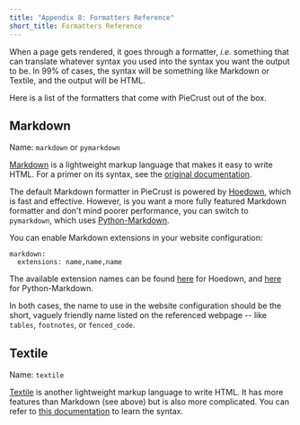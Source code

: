 ```yaml
---
title: "Appendix 8: Formatters Reference"
short_title: Formatters Reference
---
```


When a page gets rendered, it goes through a formatter, _i.e._ something that
can translate whatever syntax you used into the syntax you want the output to
be. In 99% of cases, the syntax will be something like Markdown or Textile, and
the output will be HTML.

Here is a list of the formatters that come with PieCrust out of the box.


## Markdown

Name: `markdown` or `pymarkdown`

[Markdown][] is a lightweight markup language that makes it easy to write HTML.
For a primer on its syntax, see the [original documentation][gruber].

The default Markdown formatter in PieCrust is powered by [Hoedown][], which is
fast and effective. However, is you want a more fully featured Markdown
formatter and don't mind poorer performance, you can switch to `pymarkdown`,
which uses [Python-Markdown][pymd].

You can enable Markdown extensions in your website configuration:

```
markdown:
  extensions: name,name,name
```

The available extension names can be found [here][ext1] for Hoedown, and
[here][ext2] for Python-Markdown.

In both cases, the name to use in the website configuration should be the short,
vaguely friendly name listed on the referenced webpage -- like `tables`,
`footnotes`, or `fenced_code`.


## Textile

Name: `textile`

[Textile][] is another lightweight markup language to write HTML. It has more
features than Markdown (see above) but is also more complicated. You can refer
to [this documentation][tx] to learn the syntax.


[markdown]: https://en.wikipedia.org/wiki/Markdown
[gruber]: https://daringfireball.net/projects/markdown/syntax
[hoedown]: https://github.com/hoedown/hoedown
[pymd]: https://python-markdown.github.io/
[ext1]: http://misaka.61924.nl/#extensions
[ext2]: https://python-markdown.github.io/extensions/
[textile]: https://en.wikipedia.org/wiki/Textile_%28markup_language%29
[tx]: https://txstyle.org/


